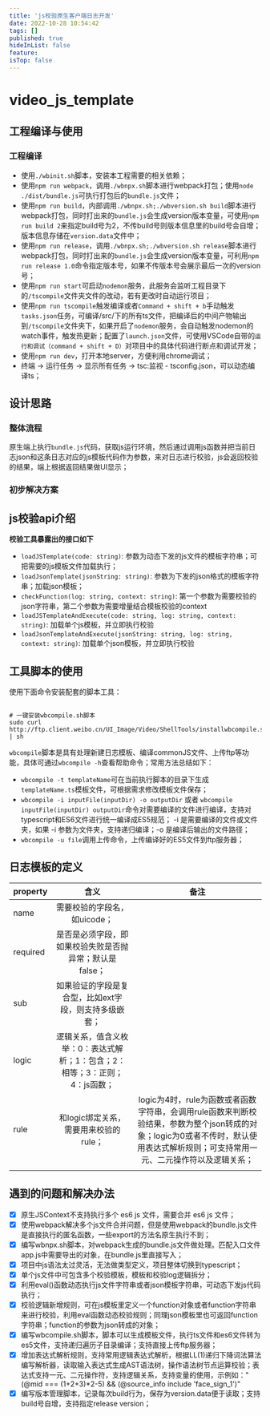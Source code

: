```yaml
---
title: 'js校验原生客户端日志开发'
date: 2022-10-28 10:54:42
tags: []
published: true
hideInList: false
feature: 
isTop: false
---
```

# video_js_template


## 工程编译与使用

### 工程编译

- 使用`./wbinit.sh`脚本，安装本工程需要的相关依赖；
- 使用`npm run webpack`，调用`./wbnpx.sh`脚本进行webpack打包；使用`node ./dist/bundle.js`可执行打包后的`bundle.js`文件；
- 使用`npm run build`，内部调用`./wbnpx.sh;./wbversion.sh build`脚本进行webpack打包，同时打出来的`bundle.js`会生成version版本变量，可使用`npm run build 2`来指定build号为2，不传build号则版本信息里的build号会自增；版本信息存储在`version.data`文件中；
- 使用`npm run release`，调用`./wbnpx.sh;./wbversion.sh release`脚本进行webpack打包，同时打出来的`bundle.js`会生成version版本变量，可利用`npm run release 1.0`命令指定版本号，如果不传版本号会展示最后一次的version号；
- 使用`npm run start`可启动`nodemon`服务，此服务会监听工程目录下的`/tscompile`文件夹文件的改动，若有更改时自动运行项目；
- 使用`npm run tscompile`触发编译或者`Command + shift + b`手动触发`tasks.json`任务，可编译/src/下的所有ts文件，把编译后的中间产物输出到`/tscompile`文件夹下，如果开启了`nodemon`服务，会自动触发nodemon的watch事件，触发热更新；配置了`launch.json`文件，可使用VSCode自带的`运行和调试（command + shift + D）`对项目中的具体代码进行断点和调试开发；
- 使用`npm run dev`，打开本地server，方便利用chrome调试；
- 终端 -> 运行任务 -> 显示所有任务 -> tsc:监视 - tsconfig.json，可以动态编译ts；


## 设计思路

### 整体流程

原生端上执行`bundle.js`代码，获取js运行环境，然后通过调用js函数并把当前日志json和这条日志对应的js模板代码作为参数，来对日志进行校验，js会返回校验的结果，端上根据返回结果做UI显示；

### 初步解决方案


## js校验api介绍

**校验工具暴露出的接口如下**

- `loadJSTemplate(code: string)`: 参数为动态下发的js文件的模板字符串；可把需要的js模板文件加载执行；
- `loadJsonTemplate(jsonString: string)`: 参数为下发的json格式的模板字符串；加载json模板；
- `checkFunction(log: string, context: string)`: 第一个参数为需要校验的json字符串，第二个参数为需要增量结合模板校验的context
- `loadJSTemplateAndExecute(code: string, log: string, context: string)`: 加载单个js模板，并立即执行校验
- `loadJsonTemplateAndExecute(jsonString: string, log: string, context: string)`: 加载单个json模板，并立即执行校验


## 工具脚本的使用

使用下面命令安装配套的脚本工具：

```

# 一键安装wbcompile.sh脚本
sudo curl http://ftp.client.weibo.cn/UI_Image/Video/ShellTools/installwbcompile.sh | sh

```

`wbcompile`脚本是具有处理新建日志模板、编译commonJS文件、上传ftp等功能，具体可通过`wbcompile -h`查看帮助命令；常用方法总结如下：

- `wbcompile -t templateName`可在当前执行脚本的目录下生成`templateName.ts`模板文件，可根据需求修改模板文件保存；
- `wbcompile -i inputFile(inputDir) -o outputDir` 或者 `wbcompile inputFile(inputDir) outputDir`命令对需要编译的文件进行编译，支持对typescript和ES6文件进行统一编译成ES5规范； -i 是需要编译的文件或文件夹，如果 -i 参数为文件夹，支持递归编译；-o 是编译后输出的文件路径；
- `wbcompile -u file`调用上传命令，上传编译好的ES5文件到ftp服务器；


## 日志模板的定义

| property | 含义 | 备注 |
| :------ | :------: | :------: |
| name | 需要校验的字段名，如uicode； |  |
| required | 是否是必须字段，即如果校验失败是否抛异常；默认是false； |  |
| sub | 如果验证的字段是复合型，比如ext字段，则支持多级嵌套； |  |
| logic | 逻辑关系，值含义枚举：0：表达式解析；1：包含；2：相等；3：正则；4：js函数； |  |
| rule | 和logic绑定关系，需要用来校验的rule； | logic为4时，rule为函数或者函数字符串，会调用rule函数来判断校验结果，参数为整个json转成的对象；logic为0或者不传时，默认使用表达式解析规则；可支持常用一元、二元操作符以及逻辑关系； |
|  |  |  |


## 遇到的问题和解决办法

- [x] 原生JSContext不支持执行多个 es6 js 文件，需要合并 es6 js 文件；
- [x] 使用webpack解决多个js文件合并问题，但是使用webpack的bundle.js文件是直接执行的匿名函数，一些export的方法名原生执行不到；
- [x] 编写wbnpx.sh脚本，对webpack生成的bundle.js文件做处理。匹配入口文件app.js中需要导出的对象，在bundle.js里直接写入；
- [x] 项目中js语法太过灵活，无法做类型定义，项目整体切换到typescript；
- [x] 单个js文件中可包含多个校验模板，模板和校验log逻辑拆分；
- [x] 利用eval()函数动态执行js文件字符串或者json模板字符串，可动态下发js代码执行；
- [x] 校验逻辑新增规则，可在js模板里定义一个function对象或者function字符串来进行校验，利用eval函数动态校验规则；同理json模板里也可返回function字符串；function的参数为json转成的对象；
- [x] 编写wbcompile.sh脚本，脚本可以生成模板文件，执行ts文件和es6文件转为es5文件，支持递归遍历子目录编译；支持直接上传ftp服务器；
- [x] 增加表达式解析规则，支持常用逻辑表达式解析，根据LL(1)递归下降词法算法编写解析器，读取输入表达式生成AST语法树，操作语法树节点运算校验；表达式支持一元、二元操作符，支持逻辑关系，支持变量的使用，示例如："(@mid === (1+2+3)*2-5) && (@source_info include 'face_sign_1')"
- [x] 编写版本管理脚本，记录每次build行为，保存为version.data便于读取；支持build号自增，支持指定release version；
